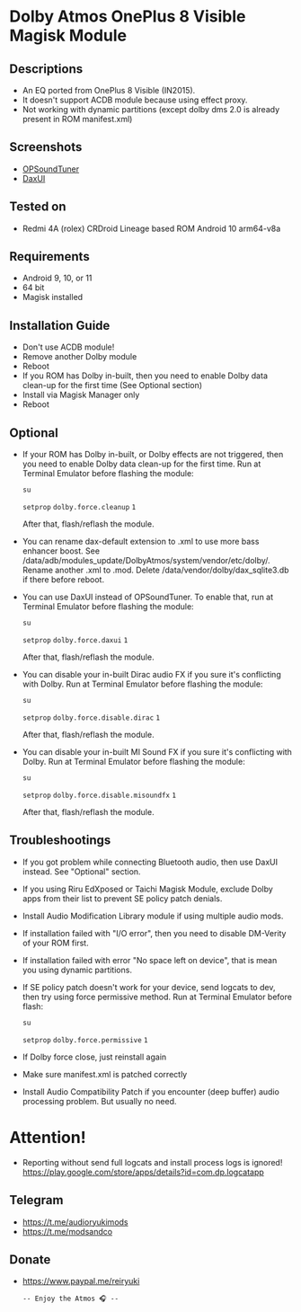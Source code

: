# Dolby Atmos OnePlus 8 Visible Magisk Module

## Descriptions
- An EQ ported from OnePlus 8 Visible (IN2015).
- It doesn't support ACDB module because using effect proxy.
- Not working with dynamic partitions (except dolby dms 2.0 is already present in ROM manifest.xml)

## Screenshots
- [OPSoundTuner](https://t.me/audioryukimods/1259)
- [DaxUI](https://t.me/audioryukimods/786)

## Tested on
- Redmi 4A (rolex) CRDroid Lineage based ROM Android 10 arm64-v8a

## Requirements
- Android 9, 10, or 11
- 64 bit
- Magisk installed

## Installation Guide
- Don't use ACDB module!
- Remove another Dolby module
- Reboot
- If you ROM has Dolby in-built, then you need to enable Dolby data clean-up for the first time (See Optional section)
- Install via Magisk Manager only
- Reboot

## Optional
- If your ROM has Dolby in-built, or Dolby effects are not triggered, then you need to enable Dolby data clean-up for the first time. Run at Terminal Emulator before flashing
  the module:

  `su`

  `setprop` `dolby.force.cleanup` `1`

  After that, flash/reflash the module.

- You can rename dax-default extension to .xml to use more bass enhancer boost. See /data/adb/modules_update/DolbyAtmos/system/vendor/etc/dolby/. Rename another .xml to .mod. Delete /data/vendor/dolby/dax_sqlite3.db if there before reboot.
- You can use DaxUI instead of OPSoundTuner. To enable that, run at Terminal Emulator before flashing
  the module:

  `su`

  `setprop` `dolby.force.daxui` `1`

  After that, flash/reflash the module.

- You can disable your in-built Dirac audio FX if you sure it's conflicting with Dolby. Run at Terminal Emulator before flashing
  the module:

  `su`

  `setprop` `dolby.force.disable.dirac` `1`

  After that, flash/reflash the module.

- You can disable your in-built MI Sound FX if you sure it's conflicting with Dolby. Run at Terminal Emulator before flashing
  the module:

  `su`

  `setprop` `dolby.force.disable.misoundfx` `1`

  After that, flash/reflash the module.

## Troubleshootings
- If you got problem while connecting Bluetooth audio, then use DaxUI instead. See "Optional" section.
- If you using Riru EdXposed or Taichi Magisk Module, exclude Dolby apps from their list to prevent SE policy patch denials.
- Install Audio Modification Library module if using multiple audio mods.
- If installation failed with "I/O error", then you need to disable DM-Verity of your ROM first.
- If installation failed with error "No space left on device", that is mean you using dynamic partitions.
- If SE policy patch doesn't work for your device, send logcats to dev, then try using force permissive method.
  Run at Terminal Emulator before flash:

  `su`

  `setprop` `dolby.force.permissive` `1`

- If Dolby force close, just reinstall again
- Make sure manifest.xml is patched correctly
- Install Audio Compatibility Patch if you encounter (deep buffer) audio processing problem. But usually no need.

# Attention!
- Reporting without send full logcats and install process logs is ignored!
https://play.google.com/store/apps/details?id=com.dp.logcatapp

## Telegram
- https://t.me/audioryukimods
- https://t.me/modsandco

## Donate
- https://www.paypal.me/reiryuki



      -- Enjoy the Atmos 🎧 --


